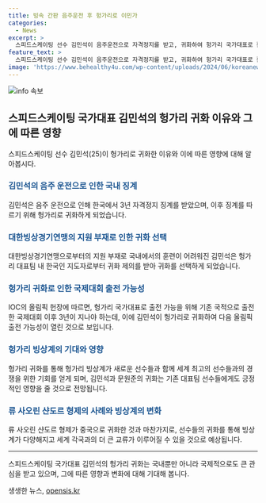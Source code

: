 ```yaml
---
title: 빙속 간판 음주운전 후 헝가리로 이민가
categories:
  - News
excerpt: >
  스피드스케이팅 선수 김민석이 음주운전으로 자격정지를 받고, 귀화하여 헝가리 국가대표로 활동하기로 결정했다. 음주운전으로 재판과 징계를 받은 김 선수는 자격정지 기간 동안 훈련을 하지 못해 대회 출전이 어려워졌고, 헝가리 국가대표팀 내 한국인 지도자의 제의를 받아 귀화하게 되었다. 함께 귀화한 쇼트트랙 선수 문원준도 한국에서의 활동을 포기하고 헝가리로 이적했다. 귀화를 통해 다음 올림픽에 참가 가능해진 김민석과 문원준의 결정은 헝가리 빙상계가 세계 최고의 선수들과 함께 훈련할 수 있는 환경을 제공하는 데 도움을 줄 것으로 기대된다.
feature_text: >
  스피드스케이팅 선수 김민석이 음주운전으로 자격정지를 받고, 귀화하여 헝가리 국가대표로 활동하기로 결정했다. 음주운전으로 재판과 징계를 받은 김 선수는 자격정지 기간 동안 훈련을 하지 못해 대회 출전이 어려워졌고, 헝가리 국가대표팀 내 한국인 지도자의 제의를 받아 귀화하게 되었다. 함께 귀화한 쇼트트랙 선수 문원준도 한국에서의 활동을 포기하고 헝가리로 이적했다. 귀화를 통해 다음 올림픽에 참가 가능해진 김민석과 문원준의 결정은 헝가리 빙상계가 세계 최고의 선수들과 함께 훈련할 수 있는 환경을 제공하는 데 도움을 줄 것으로 기대된다.
image: 'https://www.behealthy4u.com/wp-content/uploads/2024/06/koreanews.jpg'
---
```


<p><img src="https://www.behealthy4u.com/wp-content/uploads/2024/06/koreanews.jpg" alt="info 속보" /></p>

<h2 data-ke-size="size26">스피드스케이팅 국가대표 김민석의 헝가리 귀화 이유와 그에 따른 영향</h2>

<p data-ke-size="size16">스피드스케이팅 선수 김민석(25)이 헝가리로 귀화한 이유와 이에 따른 영향에 대해 알아봅시다.</p>

<h3><b><span style="color: #1a5490;">김민석의 음주 운전으로 인한 국내 징계</span></b></h3>

<p data-ke-size="size16">김민석은 음주 운전으로 인해 한국에서 3년 자격정지 징계를 받았으며, 이후 징계를 따르기 위해 헝가리로 귀화하게 되었습니다.</p>

<h3><b><span style="color: #1a5490;">대한빙상경기연맹의 지원 부재로 인한 귀화 선택</span></b></h3>

<p data-ke-size="size16">대한빙상경기연맹으로부터의 지원 부재로 국내에서의 훈련이 어려워진 김민석은 헝가리 대표팀 내 한국인 지도자로부터 귀화 제의를 받아 귀화를 선택하게 되었습니다.</p>

<h3><b><span style="color: #1a5490;">헝가리 귀화로 인한 국제대회 출전 가능성</span></b></h3>

<p data-ke-size="size16">IOC의 올림픽 헌장에 따르면, 헝가리 국가대표로 출전 가능을 위해 기존 국적으로 출전한 국제대회 이후 3년이 지나야 하는데, 이에 김민석이 헝가리로 귀화하여 다음 올림픽 출전 가능성이 열린 것으로 보입니다.</p>

<h3><b><span style="color: #1a5490;">헝가리 빙상계의 기대와 영향</span></b></h3>

<p data-ke-size="size16">헝가리 귀화를 통해 헝가리 빙상계가 새로운 선수들과 함께 세계 최고의 선수들과의 경쟁을 위한 기회를 얻게 되며, 김민석과 문원준의 귀화는 기존 대표팀 선수들에게도 긍정적인 영향을 줄 것으로 전망됩니다.</p>

<h3><b><span style="color: #1a5490;">류 사오린 샨도르 형제의 사례와 빙상계의 변화</span></b></h3>

<p data-ke-size="size16">류 사오린 샨도르 형제가 중국으로 귀화한 것과 마찬가지로, 선수들의 귀화를 통해 빙상계가 다양해지고 세계 각국과의 더 큰 교류가 이루어질 수 있을 것으로 예상됩니다.</p>

<hr>

<p data-ke-size="size16">스피드스케이팅 국가대표 김민석의 헝가리 귀화는 국내뿐만 아니라 국제적으로도 큰 관심을 받고 있으며, 그에 따른 영향과 변화에 대해 기대해 봅니다.</p>
생생한 뉴스, <a href="https://opensis.kr" rel="dofollow">opensis.kr</a>


